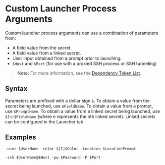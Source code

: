 [title]: # (Custom Launcher Process Arguments)
[tags]: # (Launcher, Process Arguments)
[priority]: # (1000)
[redirect]: # (CustomLauncherProcessArguments,MacCustomLauncherProcessArguments)

# Custom Launcher Process Arguments

Custom launcher process arguments can use a combination of parameters from:

- A field value from the secret.
- A field value from a linked secret.
- User input obtained from a prompt prior to launching.
- `$Host` and `$Port` (for use with a proxied SSH process or SSH tunneling)

> **Note:** For more information, see the [Dependency Token List](../../../api-scripting/dependency-tokens/index.md).

## Syntax

Parameters are prefixed with a dollar sign `$`. To obtain a value from the secret being launched, use `$FieldName`. To obtain a value from a prompt, use `$PromptName`. To obtain a value from a linked secret being launched, use `$[n]$FieldName` (where n represents the nth linked secret). Linked secrets can be configured in the Launcher tab.

## Examples

`-user $UserName -color $[1]$Color -Location $LocationPrompt`

`-ssh $UserName@$Host -pw $Password -P $Port`